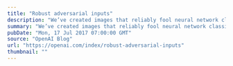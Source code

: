```yaml
---
title: "Robust adversarial inputs"
description: "We’ve created images that reliably fool neural network classifiers when viewed from varied scales and perspectives. This challenges a claim from last week that self-driving cars would be hard to trick maliciously since they capture images from multiple scales, angles, perspectives, and the like."
summary: "We’ve created images that reliably fool neural network classifiers when viewed from varied scales and perspectives. This challenges a claim from last week that self-driving cars would be hard to trick maliciously since they capture images from multiple scales, angles, perspectives, and the like."
pubDate: "Mon, 17 Jul 2017 07:00:00 GMT"
source: "OpenAI Blog"
url: "https://openai.com/index/robust-adversarial-inputs"
thumbnail: ""
---
```


